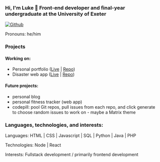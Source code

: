 ### Hi, I'm Luke 👋 Front-end developer and final-year undergraduate at the University of Exeter

[![Github](https://img.shields.io/github/followers/lc796?label=Follow&style=social)](https://github.com/lc796)

Pronouns: he/him

### Projects
#### Working on:
- Personal portfolio ([Live](https://www.lukecs.dev) | [Repo](https://github.com/lc796/portfolio-frontend))
- Disaster web app ([Live](https://disaster.lukecs.dev) | [Repo](https://github.com/lc796/disaster-display-frontend))

#### Future projects:
- personal blog
- personal fitness tracker (web app)
- codepill: pool Git repos, pull issues from each repo, and click generate to choose random issues to work on - maybe a Matrix theme

### Languages, technologies, and interests:
Languages: HTML | CSS | Javascript | SQL | Python | Java | PHP

Technologies: Node | React

Interests: Fullstack development / primarily frontend development
